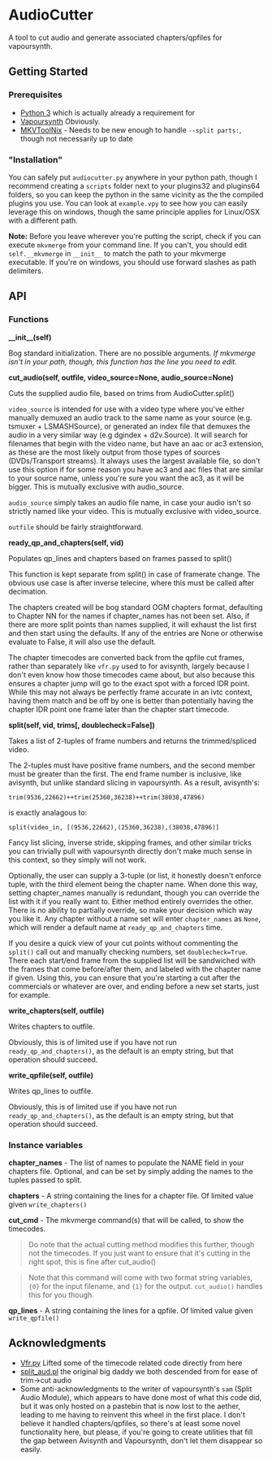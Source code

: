 # AudioCutter

A tool to cut audio and generate associated chapters/qpfiles for vapoursynth.

## Getting Started

### Prerequisites
- [Python 3](http://python.org) which is actually already a requirement for
- [Vapoursynth](http://vapoursynth.com) Obviously.
- [MKVToolNix](https://mkvtoolnix.download) - Needs to be new enough to handle `--split parts:`, though not necessarily up to date

### "Installation"

You can safely put `audiocutter.py` anywhere in your python path, though I recommend creating a `scripts` folder next
to your plugins32 and plugins64 folders, so you can keep the python in the same vicinity as the the compiled plugins
you use. You can look at `example.vpy` to see how you can easily leverage this on windows, though the same principle
applies for Linux/OSX with a different path.

**Note:** Before you leave wherever you're putting the script, check if you can execute `mkvmerge` from your command
line. If you can't, you should edit `self.__mkvmerge` in `__init__` to match the path to your mkvmerge executable. If
you're on windows, you should use forward slashes as path delimiters.

## API

### Functions
**\_\_init\_\_(self)**

Bog standard initialization. There are no possible arguments. _If mkvmerge isn't in your path, though, this function has the line you need to edit._

**cut\_audio(self, outfile, video\_source=None, audio\_source=None)**

Cuts the supplied audio file, based on trims from AudioCutter.split()

`video_source` is intended for use with a video type where you've either manually
demuxed an audio track to the same name as your source (e.g. tsmuxer + LSMASHSource),
or generated an index file that demuxes the audio in a very similar way 
(e.g dgindex + d2v.Source). It will search for filenames that begin with the video name,
but have an aac or ac3 extension, as these are the most likely output from those types
of sources (DVDs/Transport streams). It always uses the largest available file, so don't
use this option if for some reason you have ac3 and aac files that are similar to your
source name, unless you're sure you want the ac3, as it will be bigger. This is mutually
exclusive with audio_source.

`audio_source` simply takes an audio file name, in case your audio isn't so strictly named
like your video. This is mutually exclusive with video_source.

`outfile` should be fairly straightforward.

**ready\_qp\_and\_chapters(self, vid)**

Populates qp_lines and chapters based on frames passed to split()

This function is kept separate from split() in case of framerate change.
The obvious use case is after inverse telecine, where this must be called
after decimation. 

The chapters created will be bog standard OGM chapters format, defaulting to
Chapter NN for the names if chapter_names has not been set. Also, if there are
more split points than names supplied, it will exhaust the list first and then
start using the defaults. If any of the entries are None or otherwise evaluate
to False, it will also use the default.

The chapter timecodes are converted back from the qpfile cut frames, rather than
separately like `vfr.py` used to for avisynth, largely because I don't even know
how those timecodes came about, but also because this ensures a chapter jump will
go to the exact spot with a forced IDR point. While this may not always be perfectly
frame accurate in an ivtc context, having them match and be off by one is better than
potentially having the chapter IDR point one frame later than the chapter start 
timecode.

**split(self, vid, trims[, doublecheck=False])**

Takes a list of 2-tuples of frame numbers and returns the trimmed/spliced video.

The 2-tuples must have positive frame numbers, and the second member must be greater
than the first. The end frame number is inclusive, like avisynth, but unlike standard
slicing in vapoursynth. As a result, avisynth's:

    trim(9536,22662)++trim(25360,36238)++trim(38038,47896)

is exactly analagous to:

    split(video_in, [(9536,22662),(25360,36238),(38038,47896)]

Fancy list slicing, inverse stride, skipping frames, and other similar tricks you can
trivially pull with vapoursynth directly don't make much sense in this context, so they
simply will not work.

Optionally, the user can supply a 3-tuple (or list, it honestly doesn't enforce tuple,
with the third element being the chapter name. When done this way, setting chapter_names
manually is redundant, though you can override the list with it if you really want to.
Either method entirely overrides the other. There is no ability to partially override,
so make your decision which way you like it. Any chapter without a name set will enter
`chapter_names` as `None`, which will render a default name at `ready_qp_and_chapters` time.

If you desire a quick view of your cut points without commenting the `split()` call out and
manually checking numbers, set `doublecheck=True`. There each start/end frame from the supplied
list will be sandwiched with the frames that come before/after them, and labeled with the chapter
name if given. Using this, you can ensure that you're starting a cut after the commercials or
whatever are over, and ending before a new set starts, just for example.

**write_chapters(self, outfile)**

Writes chapters to outfile.

Obviously, this is of limited use if you have not run `ready_qp_and_chapters()`,
as the default is an empty string, but that operation should succeed.

**write_qpfile(self, outfile)**

Writes qp_lines to outfile.

Obviously, this is of limited use if you have not run `ready_qp_and_chapters()`,
as the default is an empty string, but that operation should succeed.

### Instance variables
**chapter\_names** - The list of names to populate the NAME field in your chapters file. Optional, and can be set
by simply adding the names to the tuples passed to split.

**chapters** - A string containing the lines for a chapter file. Of limited value given `write_chapters()`

**cut\_cmd** - The mkvmerge command(s) that will be called, to show the timecodes.

>Do note that the actual cutting method modifies this further, though not
>the timecodes. If you just want to ensure that it's cutting in the right
>spot, this is fine after cut_audio()

>Note that this command will come with two format string variables, 
>`{0}` for the input filename, and `{1}` for the output. `cut_audio()` handles
>this for you though.

**qp\_lines** - A string containing the lines for a qpfile. Of limited value given `write_qpfile()`

## Acknowledgments

- [Vfr.py](https://github.com/wiiaboo/vfr) Lifted some of the timecode related code directly from here
- [split_aud.pl](http://mod16.org/hurfdurf/?p=33) the original big daddy we both descended from for ease of trim->cut audio
- Some anti-acknowledgments to the writer of vapoursynth's `sam` (Split Audio Module), which appears to have done most of what this code did, but it was only hosted on a pastebin that is now lost to the aether, leading to me having to reinvent this wheel in the first place. I don't believe it handled chapters/qpfiles, so there's at least some novel functionality here, but please, if you're going to create utilities that fill the gap between Avisynth and Vapoursynth, don't let them disappear so easily.
